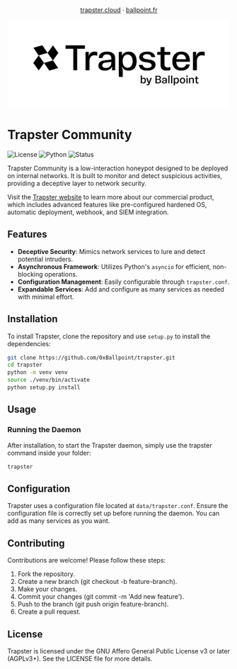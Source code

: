 <p align="center">
    <br/>
    <a href="https://trapster.cloud">trapster.cloud</a>
    ·
    <a href="https://ballpoint.fr/">ballpoint.fr</a>
</p>
<div align="center">
<img src="./logo.png" height="200">
</div>


# Trapster Community

![License](https://img.shields.io/badge/license-AGPLv3+-blue)
![Python](https://img.shields.io/badge/python-3.11-blue)
![Status](https://img.shields.io/badge/status-Production/Stable-green)

Trapster Community is a low-interaction honeypot designed to be deployed on internal networks. It is built to monitor and detect suspicious activities, providing a deceptive layer to network security.

Visit the [Trapster website](https://trapster.cloud) to learn more about our commercial product, which includes advanced features like pre-configured hardened OS, automatic deployment, webhook, and SIEM integration.

## Features

- **Deceptive Security**: Mimics network services to lure and detect potential intruders.
- **Asynchronous Framework**: Utilizes Python's `asyncio` for efficient, non-blocking operations.
- **Configuration Management**: Easily configurable through `trapster.conf`.
- **Expandable Services**: Add and configure as many services as needed with minimal effort.

## Installation

To install Trapster, clone the repository and use `setup.py` to install the dependencies:

```bash
git clone https://github.com/0xBallpoint/trapster.git
cd trapster
python -m venv venv
source ./venv/bin/activate
python setup.py install
```

## Usage
### Running the Daemon

After installation, to start the Trapster daemon, simply use the trapster command inside your folder:

```bash
trapster
```

## Configuration

Trapster uses a configuration file located at `data/trapster.conf`. Ensure the configuration file is correctly set up before running the daemon.
You can add as many services as you want.

## Contributing

Contributions are welcome! Please follow these steps:

1. Fork the repository.
2. Create a new branch (git checkout -b feature-branch).
3. Make your changes.
4. Commit your changes (git commit -m 'Add new feature').
5. Push to the branch (git push origin feature-branch).
6. Create a pull request.

## License

Trapster is licensed under the GNU Affero General Public License v3 or later (AGPLv3+). See the LICENSE file for more details.


